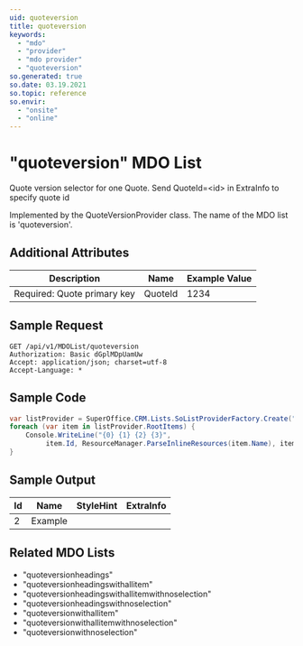 ```yaml
---
uid: quoteversion
title: quoteversion
keywords:
  - "mdo"
  - "provider"
  - "mdo provider"
  - "quoteversion"
so.generated: true
so.date: 03.19.2021
so.topic: reference
so.envir:
  - "onsite"
  - "online"
---
```


# "quoteversion" MDO List
Quote version selector for one Quote. Send QuoteId=&lt;id&gt; in ExtraInfo to specify quote id



Implemented by the <see cref="T:SuperOffice.CRM.Lists.QuoteVersionProvider">QuoteVersionProvider</see> class.
The name of the MDO list is 'quoteversion'.

## Additional Attributes

| Description | Name | Example Value |
|-----|-----|------|
|Required: Quote primary key| QuoteId|1234|





## Sample Request

```http!
GET /api/v1/MDOList/quoteversion
Authorization: Basic dGplMDpUamUw
Accept: application/json; charset=utf-8
Accept-Language: *

```

## Sample Code
```cs
var listProvider = SuperOffice.CRM.Lists.SoListProviderFactory.Create("quoteversion", forceFlatList: true);
foreach (var item in listProvider.RootItems) {
    Console.WriteLine("{0} {1} {2} {3}", 
         item.Id, ResourceManager.ParseInlineResources(item.Name), item.StyleHint, item.ExtraInfo);
}
```

## Sample Output

|Id   | Name  |StyleHint|ExtraInfo |
| --- | ----- | ------- | -------- |
| 2 | Example | | |


## Related MDO Lists

* "quoteversionheadings"
* "quoteversionheadingswithallitem"
* "quoteversionheadingswithallitemwithnoselection"
* "quoteversionheadingswithnoselection"
* "quoteversionwithallitem"
* "quoteversionwithallitemwithnoselection"
* "quoteversionwithnoselection"
